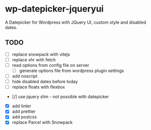 # wp-datepicker-jqueryui

A Datepicker for Wordpress with JQuery UI, custom style and disabled dates.


## TODO

* [ ] replace snowpack with vitejs
* [ ] replace xhr with fetch
* [ ] read options from config file on server
  * [ ] generate options file from wordpress plugin settings
* [ ] add noscript
* [ ] hide disabled dates before today
* [ ] replace floats with flexbox

* [/] use jquery slim - not possible with datepicker

* [x] add linter
* [x] add prettier
* [x] add postcss
* [x] replace Parcel with Snowpack

